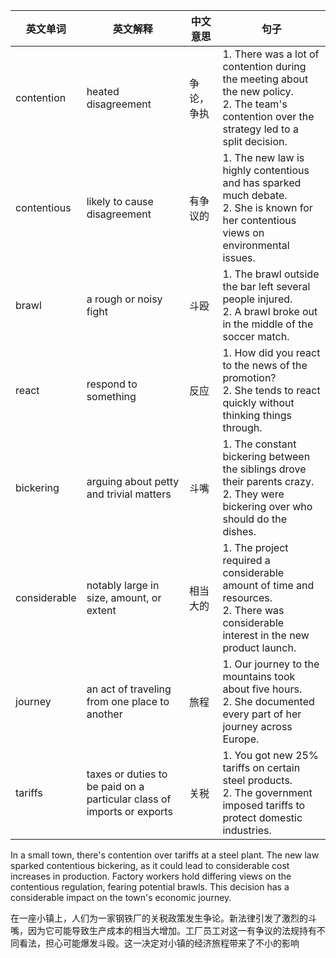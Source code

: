 

| 英文单词       | 英文解释                              | 中文意思       | 句子                                                                                             |
|----------------|------------------------------------|--------------|------------------------------------------------------------------------------------------------|
| contention     | heated disagreement                 | 争论，争执   | 1. There was a lot of contention during the meeting about the new policy. <br> 2. The team's contention over the strategy led to a split decision. |
| contentious    | likely to cause disagreement        | 有争议的     | 1. The new law is highly contentious and has sparked much debate. <br> 2. She is known for her contentious views on environmental issues. |
| brawl          | a rough or noisy fight              | 斗殴         | 1. The brawl outside the bar left several people injured. <br> 2. A brawl broke out in the middle of the soccer match. |
| react          | respond to something                | 反应         | 1. How did you react to the news of the promotion? <br> 2. She tends to react quickly without thinking things through. |
| bickering      | arguing about petty and trivial matters | 斗嘴         | 1. The constant bickering between the siblings drove their parents crazy. <br> 2. They were bickering over who should do the dishes. |
| considerable   | notably large in size, amount, or extent | 相当大的     | 1. The project required a considerable amount of time and resources. <br> 2. There was considerable interest in the new product launch. |
| journey        | an act of traveling from one place to another | 旅程         | 1. Our journey to the mountains took about five hours. <br> 2. She documented every part of her journey across Europe. |
| tariffs        | taxes or duties to be paid on a particular class of imports or exports | 关税         | 1. You got new 25% tariffs on certain steel products. <br> 2. The government imposed tariffs to protect domestic industries. |



In a small town, there's contention over tariffs at a steel plant. The new law sparked contentious bickering, as it could lead to considerable cost increases in production. Factory workers hold differing views on the contentious regulation,
fearing potential brawls. This decision has a considerable impact on the town's economic journey.


在一座小镇上，人们为一家钢铁厂的关税政策发生争论。新法律引发了激烈的斗嘴，因为它可能导致生产成本的相当大增加。工厂员工对这一有争议的法规持有不同看法，担心可能爆发斗殴。这一决定对小镇的经济旅程带来了不小的影响